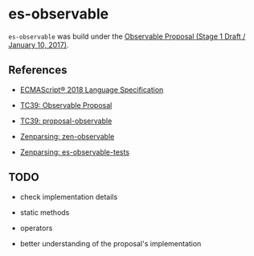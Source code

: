 # es-observable

`es-observable` was build under the [Observable Proposal (Stage 1 Draft / January 10, 2017)](https://tc39.github.io/proposal-observable/).

## References

- [ECMAScript® 2018 Language Specification](https://tc39.github.io/ecma262)

- [TC39: Observable Proposal](https://tc39.github.io/proposal-observable/)

- [TC39: proposal-observable](https://github.com/tc39/proposal-observable)

- [Zenparsing: zen-observable](https://github.com/zenparsing/zen-observable)

- [Zenparsing: es-observable-tests](https://www.npmjs.com/package/es-observable-tests)

## TODO

- check implementation details

- static methods

- operators

- better understanding of the proposal's implementation
